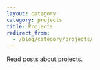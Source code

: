 ```yaml
---
layout: category
category: projects
title: Projects
redirect_from:
  - /blog/category/projects/
---
```

Read posts about projects.